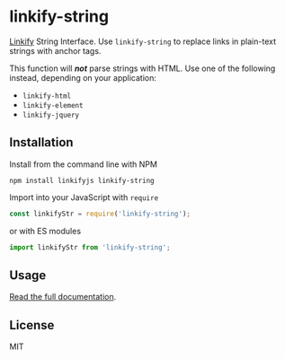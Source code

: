 linkify-string
===

[Linkify](https://linkify.js.org/) String Interface. Use `linkify-string` to replace links in plain-text strings with anchor tags.

This function will ***not*** parse strings with HTML. Use one of the following instead, depending on your application:

* `linkify-html`
* `linkify-element`
* `linkify-jquery`


## Installation

Install from the command line with NPM

```
npm install linkifyjs linkify-string
```

Import into your JavaScript with `require`
```js
const linkifyStr = require('linkify-string');
```
or with ES modules

```js
import linkifyStr from 'linkify-string';
```

## Usage

[Read the full documentation](https://linkify.js.org/docs/linkify-string.html).

## License

MIT
